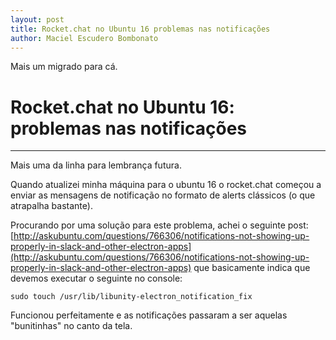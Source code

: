 ```yaml
---
layout: post
title: Rocket.chat no Ubuntu 16 problemas nas notificações
author: Maciel Escudero Bombonato
---
```


Mais um migrado para cá.

# Rocket.chat no Ubuntu 16: problemas nas notificações

--------

Mais uma da linha para lembrança futura.

Quando atualizei minha máquina para o ubuntu 16 o rocket.chat começou a enviar as mensagens de notificação no formato de alerts clássicos (o que atrapalha bastante).

Procurando por uma solução para este problema, achei o seguinte post: [http://askubuntu.com/questions/766306/notifications-not-showing-up-properly-in-slack-and-other-electron-apps](http://askubuntu.com/questions/766306/notifications-not-showing-up-properly-in-slack-and-other-electron-apps) que basicamente indica que devemos executar o seguinte no console:

    sudo touch /usr/lib/libunity-electron_notification_fix 

Funcionou perfeitamente e as notificações passaram a ser aquelas "bunitinhas" no canto da tela.